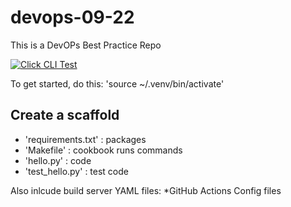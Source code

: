 # devops-09-22
This is a DevOPs Best Practice Repo

[![Click CLI Test](https://github.com/mina0331/devops-09-22/actions/workflows/blank.yml/badge.svg)](https://github.com/mina0331/devops-09-22/actions/workflows/blank.yml)

To get started, do this: 
'source ~/.venv/bin/activate'

## Create a scaffold

* 'requirements.txt' : packages 
* 'Makefile' : cookbook runs commands
* 'hello.py' : code
* 'test_hello.py' : test code

Also inlcude build server YAML files: 
*GitHub Actions Config files

